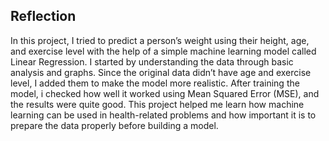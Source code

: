 

##  Reflection

In this project, I tried to predict a person’s weight using their height, age, and exercise level with the help of a simple machine learning model called Linear Regression. I started by understanding the data through basic analysis and graphs. Since the original data didn’t have age and exercise level, I added them to make the model more realistic. After training the model, i checked how well it worked using Mean Squared Error (MSE), and the results were quite good. This project helped me learn how machine learning can be used in health-related problems and how important it is to prepare the data properly before building a model.

